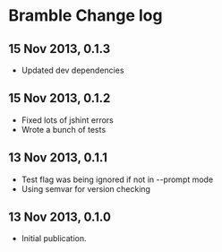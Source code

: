 # Bramble Change log

## 15 Nov 2013, 0.1.3

* Updated dev dependencies

## 15 Nov 2013, 0.1.2

* Fixed lots of jshint errors
* Wrote a bunch of tests

## 13 Nov 2013, 0.1.1

* Test flag was being ignored if not in --prompt mode
* Using semvar for version checking

## 13 Nov 2013, 0.1.0

* Initial publication.
